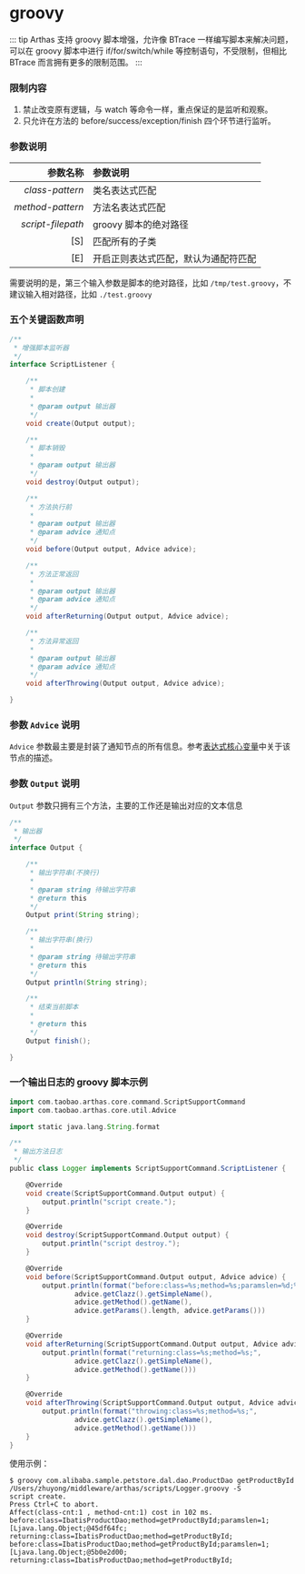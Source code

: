 # groovy

::: tip
Arthas 支持 groovy 脚本增强，允许像 BTrace 一样编写脚本来解决问题，可以在 groovy 脚本中进行 if/for/switch/while 等控制语句，不受限制，但相比 BTrace 而言拥有更多的限制范围。
:::

### 限制内容

1. 禁止改变原有逻辑，与 watch 等命令一样，重点保证的是监听和观察。
1. 只允许在方法的 before/success/exception/finish 四个环节进行监听。

### 参数说明

|          参数名称 | 参数说明                             |
| ----------------: | :----------------------------------- |
|   _class-pattern_ | 类名表达式匹配                       |
|  _method-pattern_ | 方法名表达式匹配                     |
| _script-filepath_ | groovy 脚本的绝对路径                |
|               [S] | 匹配所有的子类                       |
|               [E] | 开启正则表达式匹配，默认为通配符匹配 |

需要说明的是，第三个输入参数是脚本的绝对路径，比如 `/tmp/test.groovy`，不建议输入相对路径，比如 `./test.groovy`

### 五个关键函数声明

```java
/**
 * 增强脚本监听器
 */
interface ScriptListener {

    /**
     * 脚本创建
     *
     * @param output 输出器
     */
    void create(Output output);

    /**
     * 脚本销毁
     *
     * @param output 输出器
     */
    void destroy(Output output);

    /**
     * 方法执行前
     *
     * @param output 输出器
     * @param advice 通知点
     */
    void before(Output output, Advice advice);

    /**
     * 方法正常返回
     *
     * @param output 输出器
     * @param advice 通知点
     */
    void afterReturning(Output output, Advice advice);

    /**
     * 方法异常返回
     *
     * @param output 输出器
     * @param advice 通知点
     */
    void afterThrowing(Output output, Advice advice);

}
```

### 参数 `Advice` 说明

`Advice` 参数最主要是封装了通知节点的所有信息。参考[表达式核心变量](advice-class.md)中关于该节点的描述。

### 参数 `Output` 说明

`Output` 参数只拥有三个方法，主要的工作还是输出对应的文本信息

```java
/**
 * 输出器
 */
interface Output {

    /**
     * 输出字符串(不换行)
     *
     * @param string 待输出字符串
     * @return this
     */
    Output print(String string);

    /**
     * 输出字符串(换行)
     *
     * @param string 待输出字符串
     * @return this
     */
    Output println(String string);

    /**
     * 结束当前脚本
     *
     * @return this
     */
    Output finish();

}
```

### 一个输出日志的 groovy 脚本示例

```groovy
import com.taobao.arthas.core.command.ScriptSupportCommand
import com.taobao.arthas.core.util.Advice

import static java.lang.String.format

/**
 * 输出方法日志
 */
public class Logger implements ScriptSupportCommand.ScriptListener {

    @Override
    void create(ScriptSupportCommand.Output output) {
        output.println("script create.");
    }

    @Override
    void destroy(ScriptSupportCommand.Output output) {
        output.println("script destroy.");
    }

    @Override
    void before(ScriptSupportCommand.Output output, Advice advice) {
        output.println(format("before:class=%s;method=%s;paramslen=%d;%s;",
                advice.getClazz().getSimpleName(),
                advice.getMethod().getName(),
                advice.getParams().length, advice.getParams()))
    }

    @Override
    void afterReturning(ScriptSupportCommand.Output output, Advice advice) {
        output.println(format("returning:class=%s;method=%s;",
                advice.getClazz().getSimpleName(),
                advice.getMethod().getName()))
    }

    @Override
    void afterThrowing(ScriptSupportCommand.Output output, Advice advice) {
        output.println(format("throwing:class=%s;method=%s;",
                advice.getClazz().getSimpleName(),
                advice.getMethod().getName()))
    }
}
```

使用示例：

```
$ groovy com.alibaba.sample.petstore.dal.dao.ProductDao getProductById /Users/zhuyong/middleware/arthas/scripts/Logger.groovy -S
script create.
Press Ctrl+C to abort.
Affect(class-cnt:1 , method-cnt:1) cost in 102 ms.
before:class=IbatisProductDao;method=getProductById;paramslen=1;[Ljava.lang.Object;@45df64fc;
returning:class=IbatisProductDao;method=getProductById;
before:class=IbatisProductDao;method=getProductById;paramslen=1;[Ljava.lang.Object;@5b0e2d00;
returning:class=IbatisProductDao;method=getProductById;
```
